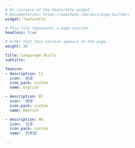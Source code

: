 ```yaml
---
# An instance of the Featurette widget.
# Documentation: https://wowchemy.com/docs/page-builder/
widget: featurette

# This file represents a page section.
headless: true

# Order that this section appears on the page.
weight: 30

title: Langurage Skills
subtitle: 

feature:
- description: C1
  icon: '英语'
  icon_pack: custom
  name: English

- description: B1
  icon: '德语'
  icon_pack: custom
  name: Deutsch

- description: N4
  icon: '日语'
  icon_pack: custom
  name: '日本語'
  
---
```

